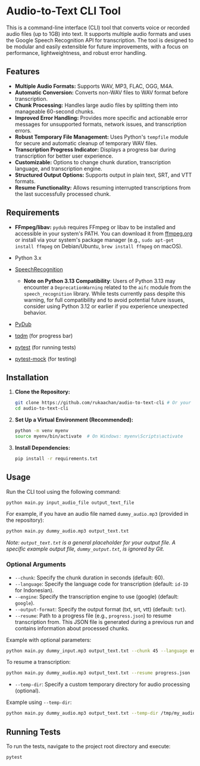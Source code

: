 # Audio-to-Text CLI Tool

This is a command-line interface (CLI) tool that converts voice or recorded audio files (up to 1GB) into text. It supports multiple audio formats and uses the Google Speech Recognition API for transcription. The tool is designed to be modular and easily extensible for future improvements, with a focus on performance, lightweightness, and robust error handling.

## Features

- **Multiple Audio Formats:** Supports WAV, MP3, FLAC, OGG, M4A.
- **Automatic Conversion:** Converts non-WAV files to WAV format before transcription.
- **Chunk Processing:** Handles large audio files by splitting them into manageable 60-second chunks.
- **Improved Error Handling:** Provides more specific and actionable error messages for unsupported formats, network issues, and transcription errors.
- **Robust Temporary File Management:** Uses Python's `tempfile` module for secure and automatic cleanup of temporary WAV files.
- **Transcription Progress Indicator:** Displays a progress bar during transcription for better user experience.
- **Customizable:** Options to change chunk duration, transcription language, and transcription engine.
- **Structured Output Options:** Supports output in plain text, SRT, and VTT formats.
- **Resume Functionality:** Allows resuming interrupted transcriptions from the last successfully processed chunk.

## Requirements

- **FFmpeg/libav:** `pydub` requires FFmpeg or libav to be installed and accessible in your system's PATH. You can download it from [ffmpeg.org](https://ffmpeg.org/download.html) or install via your system's package manager (e.g., `sudo apt-get install ffmpeg` on Debian/Ubuntu, `brew install ffmpeg` on macOS).

- Python 3.x
- [SpeechRecognition](https://pypi.org/project/SpeechRecognition/)
    *   **Note on Python 3.13 Compatibility**: Users of Python 3.13 may encounter a `DeprecationWarning` related to the `aifc` module from the `speech_recognition` library. While tests currently pass despite this warning, for full compatibility and to avoid potential future issues, consider using Python 3.12 or earlier if you experience unexpected behavior.
- [PyDub](https://pypi.org/project/pydub/)
- [tqdm](https://pypi.org/project/tqdm/) (for progress bar)
- [pytest](https://docs.pytest.org/en/stable/) (for running tests)
- [pytest-mock](https://pytest-mock.readthedocs.io/en/latest/) (for testing)

## Installation

1. **Clone the Repository:**

   ```bash
   git clone https://github.com/rukaachan/audio-to-text-cli # Or your forked repository URL
   cd audio-to-text-cli
   ```

2. **Set Up a Virtual Environment (Recommended):**

   ```bash
   python -m venv myenv
   source myenv/bin/activate  # On Windows: myenv\Scripts\activate
   ```

3. **Install Dependencies:**

   ```bash
   pip install -r requirements.txt
   ```

## Usage

Run the CLI tool using the following command:

```bash
python main.py input_audio_file output_text_file
```

For example, if you have an audio file named `dummy_audio.mp3` (provided in the repository):

```bash
python main.py dummy_audio.mp3 output_text.txt
```
*Note: `output_text.txt` is a general placeholder for your output file. A specific example output file, `dummy_output.txt`, is ignored by Git.*

### Optional Arguments

- `--chunk`: Specify the chunk duration in seconds (default: 60).
- `--language`: Specify the language code for transcription (default: `id-ID` for Indonesian).
- `--engine`: Specify the transcription engine to use (google) (default: `google`).
- `--output-format`: Specify the output format (txt, srt, vtt) (default: `txt`).
- `--resume`: Path to a progress file (e.g., `progress.json`) to resume transcription from. This JSON file is generated during a previous run and contains information about processed chunks.

Example with optional parameters:

```bash
python main.py dummy_input.mp3 output_text.txt --chunk 45 --language en-US --output-format srt
```

To resume a transcription:

```bash
python main.py dummy_audio.mp3 output_text.txt --resume progress.json
```

- `--temp-dir`: Specify a custom temporary directory for audio processing (optional).

Example using `--temp-dir`:

```bash
python main.py dummy_audio.mp3 output_text.txt --temp-dir /tmp/my_audio_temp
```

## Running Tests

To run the tests, navigate to the project root directory and execute:

```bash
pytest
```
